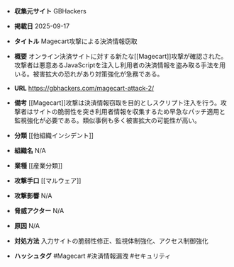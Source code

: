 - **収集元サイト**
GBHackers

- **掲載日**
2025-09-17

- **タイトル**
Magecart攻撃による決済情報窃取

- **概要**
オンライン決済サイトに対する新たな[[Magecart]]攻撃が確認された。攻撃者は悪意あるJavaScriptを注入し利用者の決済情報を盗み取る手法を用いる。被害拡大の恐れがあり対策強化が急務である。

- **URL**
https://gbhackers.com/magecart-attack-2/

- **備考**
[[Magecart]]攻撃は決済情報窃取を目的としスクリプト注入を行う。攻撃者はサイトの脆弱性を突き利用者情報を収集するため早急なパッチ適用と監視強化が必要である。類似事例も多く被害拡大の可能性が高い。

- **分類**
[[他組織インシデント]]

- **組織名**
N/A

- **業種**
[[産業分類]]

- **攻撃手口**
[[マルウェア]]

- **攻撃影響**
N/A

- **脅威アクター**
N/A

- **原因**
N/A

- **対処方法**
入力サイトの脆弱性修正、監視体制強化、アクセス制御強化

- **ハッシュタグ**
#Magecart #決済情報漏洩 #セキュリティ
